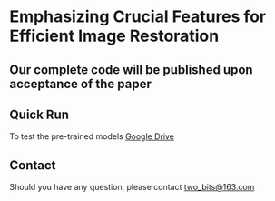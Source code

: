 # Emphasizing Crucial Features for Efficient Image Restoration


## Our complete code will be published upon acceptance of the paper


## Quick Run

To test the pre-trained models  [Google Drive](https://drive.google.com/drive/folders/1F4P2bFwxDnCRo_VOawmIpsoniSsWwLbW?usp=sharing)





## Contact
Should you have any question, please contact two_bits@163.com

